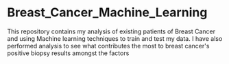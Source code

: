 # Breast_Cancer_Machine_Learning
This repository contains my analysis of existing patients of Breast Cancer and using Machine learning techniques to train and test my data. I have also performed analysis to see what contributes the most to breast cancer's positive biopsy results amongst the factors 
